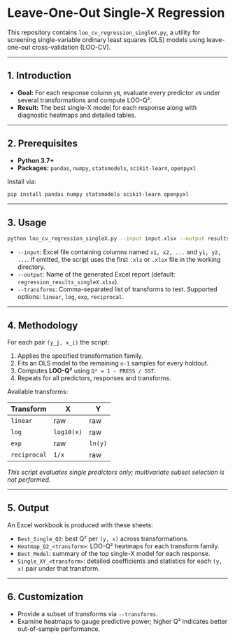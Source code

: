# Leave-One-Out Single-X Regression

This repository contains `loo_cv_regression_singleX.py`, a utility for
screening single-variable ordinary least squares (OLS) models using
leave-one-out cross-validation (LOO-CV).

---

## 1. Introduction

- **Goal:** For each response column `yN`, evaluate every predictor `xN`
  under several transformations and compute LOO-Q².
- **Result:** The best single-X model for each response along with
  diagnostic heatmaps and detailed tables.

---

## 2. Prerequisites

- **Python 3.7+**
- **Packages:** `pandas`, `numpy`, `statsmodels`, `scikit-learn`,
  `openpyxl`

Install via:

```bash
pip install pandas numpy statsmodels scikit-learn openpyxl
```

---

## 3. Usage

```bash
python loo_cv_regression_singleX.py --input input.xlsx --output results.xlsx --transforms linear,log,exp,reciprocal
```

- `--input`: Excel file containing columns named `x1, x2, ...` and
  `y1, y2, ...`. If omitted, the script uses the first `.xls` or `.xlsx`
  file in the working directory.
- `--output`: Name of the generated Excel report (default:
  `regression_results_singleX.xlsx`).
- `--transforms`: Comma-separated list of transforms to test. Supported
  options: `linear`, `log`, `exp`, `reciprocal`.

---

## 4. Methodology

For each pair `(y_j, x_i)` the script:

1. Applies the specified transformation family.
2. Fits an OLS model to the remaining `n-1` samples for every holdout.
3. Computes **LOO-Q²** using `Q² = 1 - PRESS / SST`.
4. Repeats for all predictors, responses and transforms.

Available transforms:

| Transform    | X            | Y       |
|--------------|--------------|---------|
| `linear`     | raw          | raw     |
| `log`        | `log10(x)`   | raw     |
| `exp`        | raw          | `ln(y)` |
| `reciprocal` | `1/x`        | raw     |

*This script evaluates single predictors only; multivariate subset
selection is not performed.*

---

## 5. Output

An Excel workbook is produced with these sheets:

- `Best_Single_Q2`: best Q² per `(y, x)` across transformations.
- `Heatmap_Q2_<transform>`: LOO-Q² heatmaps for each transform family.
- `Best_Model`: summary of the top single-X model for each response.
- `Single_XY_<transform>`: detailed coefficients and statistics for each
  `(y, x)` pair under that transform.

---

## 6. Customization

- Provide a subset of transforms via `--transforms`.
- Examine heatmaps to gauge predictive power; higher Q² indicates better
  out-of-sample performance.


